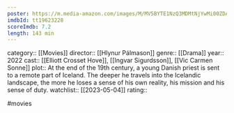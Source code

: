 ```yaml
---
poster: https://m.media-amazon.com/images/M/MV5BYTE1NzQ3MDMtNjYwMi00ZDA0LWJhMDktNDUwMmU4ZjEyNmM0XkEyXkFqcGdeQXVyMTEwMTY3NDI@._V1_SX300.jpg
imdbId: tt19623228
scoreImdb: 7.2
length: 143 min
---
```


category:: [[Movies]]
director:: [[Hlynur Pálmason]]
genre:: [[Drama]]
year:: 2022
cast:: [[Elliott Crosset Hove]], [[Ingvar Sigurdsson]], [[Vic Carmen Sonne]]
plot:: At the end of the 19th century, a young Danish priest is sent to a remote part of Iceland. The deeper he travels into the Icelandic landscape, the more he loses a sense of his own reality, his mission and his sense of duty.
watchlist:: [[2023-05-04]]
rating::

#movies 

